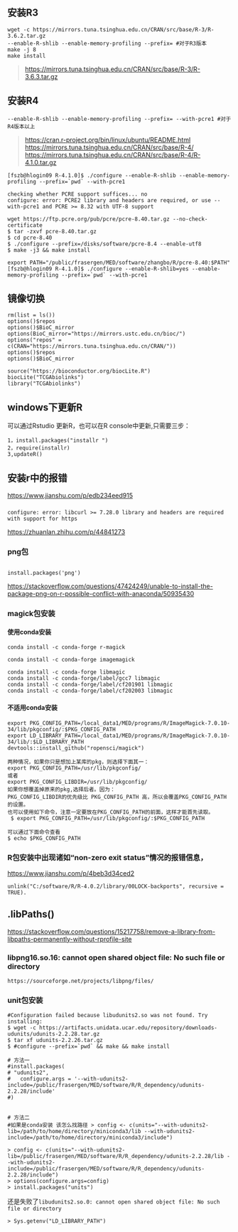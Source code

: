 ## 安装R3
```
wget -c https://mirrors.tuna.tsinghua.edu.cn/CRAN/src/base/R-3/R-3.6.2.tar.gz
--enable-R-shlib --enable-memory-profiling --prefix= #对于R3版本
make -j 8
make install 
```

> https://mirrors.tuna.tsinghua.edu.cn/CRAN/src/base/R-3/R-3.6.3.tar.gz

## 安装R4
```
--enable-R-shlib --enable-memory-profiling --prefix= --with-pcre1 #对于R4版本以上
```
> https://cran.r-project.org/bin/linux/ubuntu/README.html
> https://mirrors.tuna.tsinghua.edu.cn/CRAN/src/base/R-4/
> https://mirrors.tuna.tsinghua.edu.cn/CRAN/src/base/R-4/R-4.1.0.tar.gz 


```
[fszb@hlogin09 R-4.1.0]$ ./configure --enable-R-shlib --enable-memory-profiling --prefix=`pwd` --with-pcre1

```

```
checking whether PCRE support suffices... no
configure: error: PCRE2 library and headers are required, or use --with-pcre1 and PCRE >= 8.32 with UTF-8 support
```

```
wget https://ftp.pcre.org/pub/pcre/pcre-8.40.tar.gz --no-check-certificate
$ tar -zxvf pcre-8.40.tar.gz
$ cd pcre-8.40
$ ./configure --prefix=/disks/software/pcre-8.4 --enable-utf8
$ make -j3 && make install

export PATH="/public/frasergen/MED/software/zhangbo/R/pcre-8.40:$PATH"
[fszb@hlogin09 R-4.1.0]$ ./configure --enable-R-shlib=yes --enable-memory-profiling --prefix=`pwd` --with-pcre1
```


## 镜像切换

```
rm(list = ls()) 
options()$repos 
options()$BioC_mirror
options(BioC_mirror="https://mirrors.ustc.edu.cn/bioc/")
options("repos" = c(CRAN="https://mirrors.tuna.tsinghua.edu.cn/CRAN/"))
options()$repos 
options()$BioC_mirror

source("https://bioconductor.org/biocLite.R")
biocLite("TCGAbiolinks")
library("TCGAbiolinks")
```

## windows下更新R
可以通过Rstudio 更新R，也可以在R console中更新,只需要三步：
```
1，install.packages("installr ")
2，require(installr)
3,updateR()
```

## 安装r中的报错
https://www.jianshu.com/p/edb234eed915

### 
```
configure: error: libcurl >= 7.28.0 library and headers are required with support for https
```
https://zhuanlan.zhihu.com/p/44841273

### png包 
```

install.packages('png')
```
https://stackoverflow.com/questions/47424249/unable-to-install-the-package-png-on-r-possible-conflict-with-anaconda/50935430

###  magick包安装
#### 使用conda安装
```
conda install -c conda-forge r-magick

conda install -c conda-forge imagemagick

conda install -c conda-forge libmagic
conda install -c conda-forge/label/gcc7 libmagic
conda install -c conda-forge/label/cf201901 libmagic
conda install -c conda-forge/label/cf202003 libmagic
```
#### 不适用conda安装
```
export PKG_CONFIG_PATH=/local_data1/MED/programs/R/ImageMagick-7.0.10-34/lib/pkgconfig/:$PKG_CONFIG_PATH
export LD_LIBRARY_PATH=/local_data1/MED/programs/R/ImageMagick-7.0.10-34/lib/:$LD_LIBRARY_PATH
devtools::install_github("ropensci/magick")
```

```
两种情况，如果你只是想加上某库的pkg，则选择下面其一：
export PKG_CONFIG_PATH=/usr/lib/pkgconfig/ 
或者 
export PKG_CONFIG_LIBDIR=/usr/lib/pkgconfig/ 
如果你想覆盖掉原来的pkg,选择后者。因为：
PKG_CONFIG_LIBDIR的优先级比 PKG_CONFIG_PATH 高，所以会覆盖PKG_CONFIG_PATH的设置。
也可以使用如下命令，注意一定要放在PKG_CONFIG_PATH的前面，这样才能首先读取。
 $ export PKG_CONFIG_PATH=/usr/lib/pkgconfig/:$PKG_CONFIG_PATH
 
可以通过下面命令查看
$ echo $PKG_CONFIG_PATH
```

### R包安装中出现诸如“non-zero exit status”情况的报错信息，
https://www.jianshu.com/p/4beb3d34ced2
```
unlink("C:/software/R/R-4.0.2/library/00LOCK-backports", recursive = TRUE).

```

## .libPaths()
https://stackoverflow.com/questions/15217758/remove-a-library-from-libpaths-permanently-without-rprofile-site

###   libpng16.so.16: cannot open shared object file: No such file or directory
```
https://sourceforge.net/projects/libpng/files/
```

### unit包安装
```
#Configuration failed because libudunits2.so was not found. Try installing:
$ wget -c https://artifacts.unidata.ucar.edu/repository/downloads-udunits/udunits-2.2.28.tar.gz
$ tar xf udunits-2.2.26.tar.gz
$ #configure --prefix=`pwd` && make && make install

# 方法一
#install.packages(
# "udunits2",
#   configure.args = '--with-udunits2-include=/public/frasergen/MED/software/R/R_dependency/udunits-2.2.28/include'
#)


# 方法二
#如果是conda安装 该怎么找路径 > config <- c(units="--with-udunits2-lib=/path/to/home/directory/miniconda3/lib --with-udunits2-include=/path/to/home/directory/miniconda3/include")

> config <- c(units="--with-udunits2-lib=/public/frasergen/MED/software/R/R_dependency/udunits-2.2.28/lib --with-udunits2-include=/public/frasergen/MED/software/R/R_dependency/udunits-2.2.28/include")
> options(configure.args=config)
> install.packages("units")
```
还是失败了`libudunits2.so.0: cannot open shared object file: No such file or directory`

```
> Sys.getenv("LD_LIBRARY_PATH")
```

